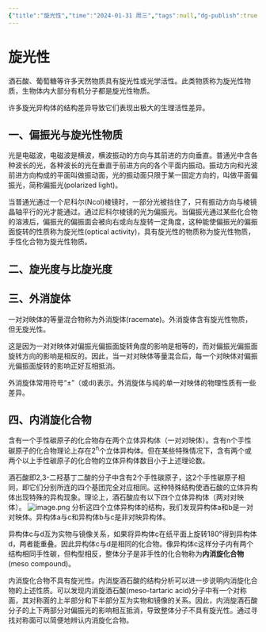 ```yaml
---
{"title":"旋光性","time":"2024-01-31 周三","tags":null,"dg-publish":true,"permalink":"/200 学习/202 有机化学/第01篇 有机化学总论/第02章 立体化学/第2节 旋光性/旋光性/","dgPassFrontmatter":true,"created":"2024-01-31T13:11:06.575+08:00","updated":"2024-01-31T13:56:37.477+08:00"}
---
```


# 旋光性
酒石酸、葡萄糖等许多天然物质具有旋光性或光学活性。此类物质称为旋光性物质，生物体内大部分有机分子都是旋光性物质。

许多旋光异构体的结构差异导致它们表现出极大的生理活性差异。
## 一、偏振光与旋光性物质
光是电磁波，电磁波是横波，横波振动的方向与其前进的方向垂直。普通光中含各种波长的光，各种波长的光在垂直于前进方向的各个平面内振动。振动方向和光波前进方向构成的平面叫做振动面，光的振动面只限于某一固定方向的，叫做平面偏振光，简称偏振光(polarized light)。

当普通光通过一个尼科尔(Ncol)棱镜时，一部分光被挡住了，只有振动方向与棱镜晶轴平行的光才能通过。通过尼科尔棱镜的光为偏振光。当偏振光通过某些化合物的溶液后，偏振光的偏振面会被向右或向左旋转一定角度，这种能使偏振光的偏振面旋转的性质称为旋光性(optical activity)，具有旋光性的物质称为旋光性物质，手性化合物为旋光性物质。
## 二、旋光度与比旋光度
## 三、外消旋体
一对对映体的等量混合物称为外消旋体(racemate)。外消旋体含有旋光性物质，但无旋光性。

这是因为一对对映体对偏振光偏振面旋转角度的影响是相等的，而对偏振光偏振面旋转方向的影响是相反的。因此，当一对对映体等量混合后，每一个对映体对偏振光偏振面旋转的影响正好互相抵消。

外消旋体常用符号“±”（或dl)表示。外消旋体与纯的单一对映体的物理性质有一些差异。
## 四、内消旋化合物
含有一个手性碳原子的化合物存在两个立体异构体（一对对映体）。含有n个手性碳原子的化合物理论上存在2<sup>n</sup>个立体异构体。但在某些特殊情况下，含有两个或两个以上手性碳原子的化合物的立体异构体数目小于上述理论数。 

酒石酸即2,3-二羟基丁二酸的分子中含有2个手性碳原子，这2个手性碳原子相同，即它们分别所连的四个基团完全对应相同。这种特殊结构使酒石酸的立体异构体出现特殊的异构现象。理论上，酒石酸应有以下四个立体异构体（两对对映体）。
![image.png](https://cdn.jsdelivr.net/gh/Dolan-Lance/Image-Jiang/202401311354915.jpg)
分析这四个立体异构体的结构，我们发现异构体a和b是一对对映体。异构体a与c和异构体b与c是非对映异构体。

异构体c与d互为实物与镜像关系，如果将异构体c在纸平面上旋转180°得到异构体d，两者能重叠。因此异构体c与d是相同的化合物。像异构体c这样分子内有两个结构相同手性碳，但构型相反，整体分子是非手性的化合物称为**内消旋化合物**(meso compound)。

内消旋化合物不具有旋光性。内消旋酒石酸的结构分析可以进一步说明内消旋化合物的上述性质。可以发现内消旋酒石酸(meso-tartaric acid)分子中有一个对称面，其对称面的上半部分和下半部分互为实物和镜像的关系。因此，内消旋酒石酸分子的上下两部分对偏振光的影响相互抵消，导致整体分子不具有旋光性。通过寻找对称面可以简便地辨认内消旋化合物。